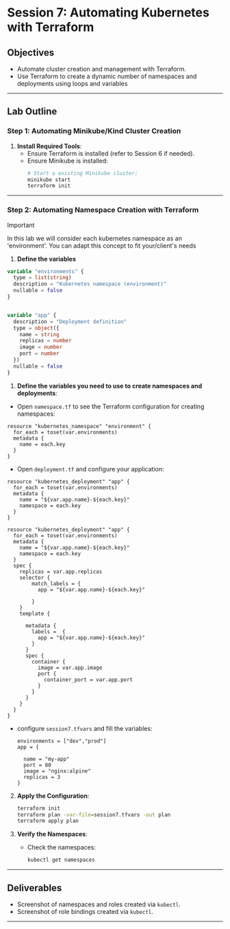 # Session 7: Automating Kubernetes with Terraform

## Objectives
- Automate cluster creation and management with Terraform.
- Use Terraform to create a dynamic number of namespaces and deployments using loops and variables 

---

## Lab Outline

### Step 1: Automating Minikube/Kind Cluster Creation

1. **Install Required Tools**:
   - Ensure Terraform is installed (refer to Session 6 if needed).
   - Ensure Minikube is installed:
     ```bash
     # Start a existing Minikube cluster:
     minikube start
     terraform init
     ```
---

### Step 2: Automating Namespace Creation with Terraform

> [!IMPORTANT]
> In this lab we will consider each kubernetes namespace as an 'environment'. You can adapt this concept to fit your/client's needs

1. **Define the variables**
```terraform
variable "environments" {
  type = list(string)
  description = "Kubernetes namespace (environment)"
  nullable = false
}


variable "app" {
  description = "Deployment definition"
  type = object({
    name = string
    replicas = number
    image = number
    port = number
  })
  nullable = false
}

```
1. **Define the variables you need to use to create namespaces and deployments**:
  - Open `namespace.tf` to see the Terraform configuration for creating namespaces:
  ```hcl
  resource "kubernetes_namespace" "environment" {
    for_each = toset(var.environments)
    metadata {
      name = each.key
    }
  }
  ```
  - Open `deployment.tf` and configure your application:
  ```hcl
  resource "kubernetes_deployment" "app" {
    for_each = toset(var.environments)
    metadata {
      name = "${var.app.name}-${each.key}"
      namespace = each.key
    }
  }

  resource "kubernetes_deployment" "app" {
    for_each = toset(var.environments)
    metadata {
      name = "${var.app.name}-${each.key}"
      namespace = each.key
    }
    spec {
      replicas = var.app.replicas
      selector {
          match_labels = {
            app = "${var.app.name}-${each.key}"

          }
      }
      template {
      
        metadata {
          labels =  {
            app = "${var.app.name}-${each.key}"
          }       
        }
        spec {
          container {
            image = var.app.image
            port {
              container_port = var.app.port
            }
          }
        }
      }
    }
  }
  ```

  - configure `session7.tfvars` and fill the variables:
    ```hcl
    environments = ["dev","prod"]
    app = {

      name = "my-app"
      port = 80
      image = "nginx:alpine"
      replicas = 3
    }
    ```

2. **Apply the Configuration**:
   ```bash
   terraform init
   terraform plan -var-file=session7.tfvars -out plan
   terraform apply plan
   ```

3. **Verify the Namespaces**:
   - Check the namespaces:
     ```bash
     kubectl get namespaces
     ```

---

## Deliverables
- Screenshot of namespaces and roles created via `kubectl`.
- Screenshot of role bindings created via `kubectl`.
---